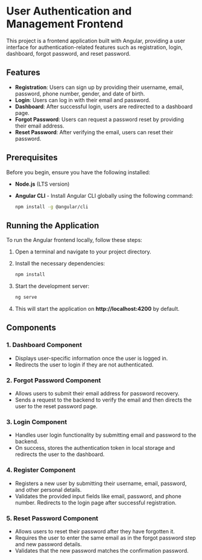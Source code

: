 # User Authentication and Management Frontend

This project is a frontend application built with Angular, providing a user interface for authentication-related features such as registration, login, dashboard, forgot password, and reset password.

## Features

- **Registration**: Users can sign up by providing their username, email, password, phone number, gender, and date of birth.
- **Login**: Users can log in with their email and password.
- **Dashboard**: After successful login, users are redirected to a dashboard page.
- **Forgot Password**: Users can request a password reset by providing their email address.
- **Reset Password**: After verifying the email, users can reset their password.

## Prerequisites

Before you begin, ensure you have the following installed:

- **Node.js** (LTS version) 
- **Angular CLI** - Install Angular CLI globally using the following command:
  
  ```bash
  npm install -g @angular/cli

## Running the Application

To run the Angular frontend locally, follow these steps:

1. Open a terminal and navigate to your project directory.

2. Install the necessary dependencies:
   ```bash
   npm install
3. Start the development server:
   ```bash
   ng serve
4. This will start the application on **http://localhost:4200** by default.

## Components

### 1. Dashboard Component
- Displays user-specific information once the user is logged in.
- Redirects the user to login if they are not authenticated.
### 2. Forgot Password Component
- Allows users to submit their email address for password recovery.
- Sends a request to the backend to verify the email and then directs the user to the reset password page.
### 3. Login Component
- Handles user login functionality by submitting email and password to the backend.
- On success, stores the authentication token in local storage and redirects the user to the dashboard.
### 4. Register Component
- Registers a new user by submitting their username, email, password, and other personal details.
- Validates the provided input fields like email, password, and phone number.
Redirects to the login page after successful registration.
### 5. Reset Password Component
- Allows users to reset their password after they have forgotten it.
- Requires the user to enter the same email as in the forgot password step and new password details.
- Validates that the new password matches the confirmation password.
